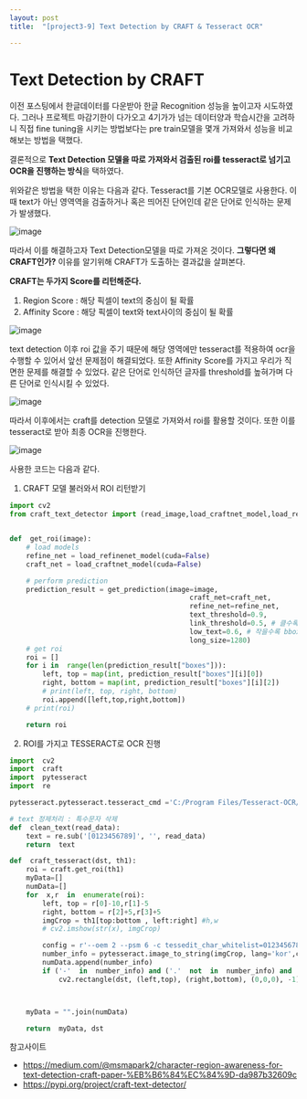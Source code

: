 ```yaml
---
layout: post
title:  "[project3-9] Text Detection by CRAFT & Tesseract OCR"

---
```


# Text Detection by CRAFT

이전 포스팅에서  한글데이터를 다운받아 한글 Recognition 성능을 높이고자 시도하였다. 그러나 프로젝트 마감기한이 다가오고 4기가가 넘는 데이터양과 학습시간을 고려하니 직접 fine tuning을 시키는 방법보다는 pre train모델을 몇개 가져와서 성능을 비교해보는 방법을 택했다.

결론적으로 **Text Detection 모델을 따로 가져와서 검출된 roi를 tesseract로 넘기고 OCR을 진행하는 방식**을 택하였다.

위와같은 방법을 택한 이유는 다음과 같다.
 Tesseract를 기본 OCR모델로 사용한다. 이때 text가 아닌 영역역을 검출하거나 혹은 띄어진 단어인데 같은 단어로 인식하는 문제가 발생했다. 

![image](https://user-images.githubusercontent.com/86705085/147201951-872a1b8c-a82b-4fb0-863f-2196d32ea315.png)


따라서 이를 해결하고자 Text Detection모델을 따로 가져온 것이다.
**그렇다면 왜 CRAFT인가?**
이유를 알기위해 CRAFT가 도출하는 결과값을 살펴본다.


**CRAFT는 두가지 Score를 리턴해준다.**
1. Region Score : 해당 픽셀이 text의 중심이 될 확률
2. Affinity Score : 해당 픽셀이 text와 text사이의 중심이 될 확률

![image](https://user-images.githubusercontent.com/86705085/147202028-9d04d802-bbe2-4b36-8bba-f0002d4a8dd0.png)


text detection 이후 roi 값을 주기 때문에 해당 영역에만 tesseract를 적용하여 ocr을 수행할 수 있어서 앞선 문제점이 해결되었다.
또한  Affinity Score를 가지고 우리가 직면한 문제를 해결할 수 있었다. 같은 단어로 인식하던 글자를 threshold를 높혀가며 다른 단어로 인식시킬 수 있었다.



![image](https://user-images.githubusercontent.com/86705085/147202317-1e0c4db6-7ae8-4536-999f-af702486a970.png)


따라서 이후에서는 craft를 detection 모델로 가져와서 roi를 활용할 것이다.
또한 이를 tesseract로 받아 최종 OCR을 진행한다.


![image](https://user-images.githubusercontent.com/86705085/147202619-d63c2df6-e7ad-4785-b93f-41a1f9e1b884.png)





사용한 코드는 다음과 같다.

1. CRAFT 모델 불러와서 ROI 리턴받기
```python
import cv2
from craft_text_detector import (read_image,load_craftnet_model,load_refinenet_model,get_prediction,)


def  get_roi(image):
	# load models
	refine_net = load_refinenet_model(cuda=False)
	craft_net = load_craftnet_model(cuda=False)

	# perform prediction
	prediction_result = get_prediction(image=image,
											craft_net=craft_net,
											refine_net=refine_net,
											text_threshold=0.9,
											link_threshold=0.5, # 클수록 잘게 자름
											low_text=0.6, # 작을수록 bboxes 오차범위 키움
											long_size=1280)
	# get roi
	roi = []
	for i in  range(len(prediction_result["boxes"])):
		left, top = map(int, prediction_result["boxes"][i][0])
		right, bottom = map(int, prediction_result["boxes"][i][2])
		# print(left, top, right, bottom)
		roi.append([left,top,right,bottom])
	# print(roi)

	return roi
```

2. ROI를 가지고 TESSERACT로 OCR 진행
```python
import  cv2
import  craft
import  pytesseract
import  re

pytesseract.pytesseract.tesseract_cmd ='C:/Program Files/Tesseract-OCR/tesseract.exe'  

# text 정제처리 : 특수문자 삭제
def  clean_text(read_data):
	text = re.sub('[0123456789]', '', read_data)
	return  text

def  craft_tesseract(dst, th1):
	roi = craft.get_roi(th1)
	myData=[]
	numData=[]
	for  x,r  in  enumerate(roi):
		left, top = r[0]-10,r[1]-5
		right, bottom = r[2]+5,r[3]+5
		imgCrop = th1[top:bottom , left:right] #h,w
		# cv2.imshow(str(x), imgCrop)

		config = r'--oem 2 --psm 6 -c tessedit_char_whitelist=0123456789-.'
		number_info = pytesseract.image_to_string(imgCrop, lang='kor',config=config)
		numData.append(number_info)
		if ('-'  in  number_info) and ('.'  not  in  number_info) and  len(number_info) > 8:
			cv2.rectangle(dst, (left,top), (right,bottom), (0,0,0), -1)



	myData = "".join(numData)

	return  myData, dst
```





참고사이트
 - https://medium.com/@msmapark2/character-region-awareness-for-text-detection-craft-paper-%EB%B6%84%EC%84%9D-da987b32609c
 - https://pypi.org/project/craft-text-detector/




